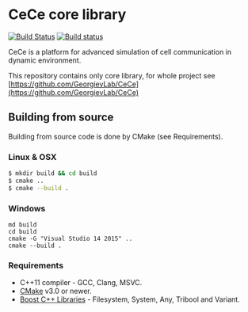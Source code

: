 
# CeCe core library

[![Build Status](https://travis-ci.org/GeorgievLab/CeCe-core.svg?branch=master)](https://travis-ci.org/GeorgievLab/CeCe-core)
[![Build status](https://ci.appveyor.com/api/projects/status/sb1w56upjfwj9w7g/branch/master?svg=true)](https://ci.appveyor.com/project/NTSFka/cece-core/branch/master)

CeCe is a platform for advanced simulation of cell communication in dynamic environment.

This repository contains only core library, for whole project see [https://github.com/GeorgievLab/CeCe](https://github.com/GeorgievLab/CeCe)

## Building from source

Building from source code is done by CMake (see Requirements).

### Linux & OSX

```bash
$ mkdir build && cd build
$ cmake ..
$ cmake --build .
```

### Windows
```batch
md build
cd build
cmake -G "Visual Studio 14 2015" ..
cmake --build .
```

### Requirements

* C++11 compiler - GCC, Clang, MSVC.
* [CMake](https://cmake.org) v3.0 or newer.
* [Boost C++ Libraries](http://www.boost.org) - Filesystem, System, Any, Tribool and Variant.

